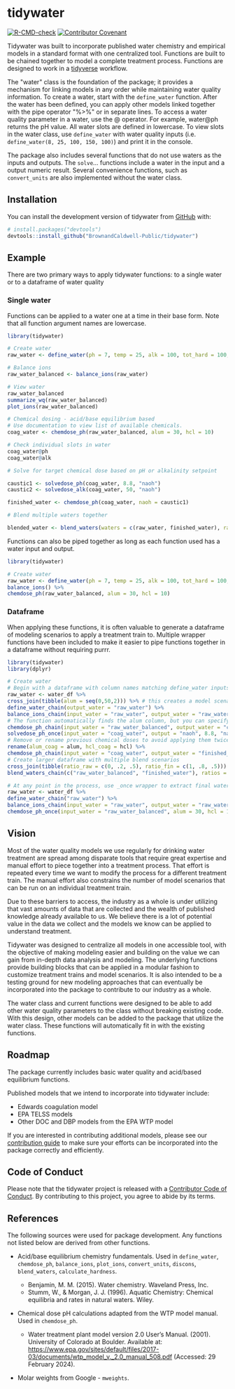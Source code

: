 
# tidywater

<!-- badges: start -->
[![R-CMD-check](https://github.com/BrownandCaldwell/tidywater/actions/workflows/R-CMD-check.yaml/badge.svg)](https://github.com/BrownandCaldwell/tidywater/actions/workflows/R-CMD-check.yaml)
[![Contributor Covenant](https://img.shields.io/badge/Contributor%20Covenant-2.1-4baaaa.svg)](code_of_conduct.md)
<!-- badges: end -->

Tidywater was built to incorporate published water chemistry and empirical models in a standard format with one centralized tool. 
Functions are built to be chained together to model a complete treatment process. Functions are designed to work in a [tidyverse](https://www.tidyverse.org/) workflow. 

The "water" class is the foundation of the package; it provides a mechanism for linking models in any order while maintaining water quality information.
To create a water, start with the `define_water` function. After the water has been defined, you can apply other models linked together with
the pipe operator "%>%" or in separate lines. To access a water quality parameter in a water, use the @ operator. For example,
water@ph returns the pH value. All water slots are defined in lowercase. To view slots in the water class, use `define_water` with water quality inputs (i.e. `define_water(8, 25, 100, 150, 100)`)
and print it in the console. 

The package also includes several functions that do not use waters as the inputs and outputs.
The `solve`... functions include a water in the input and a output numeric result. Several convenience functions, such as `convert_units`
are also implemented without the water class.

## Installation

You can install the development version of tidywater from [GitHub](https://github.com/) with:

``` r
# install.packages("devtools")
devtools::install_github("BrownandCaldwell-Public/tidywater")
```

## Example

There are two primary ways to apply tidywater functions: to a single water or to a dataframe of water quality

### Single water

Functions can be applied to a water one at a time in their base form. Note that all function argument names are lowercase.

``` r
library(tidywater)

# Create water
raw_water <- define_water(ph = 7, temp = 25, alk = 100, tot_hard = 100, ca_hard = 80, na = 100, k = 10, cl = 50, so4 = 50)

# Balance ions
raw_water_balanced <- balance_ions(raw_water)

# View water
raw_water_balanced
summarize_wq(raw_water_balanced)
plot_ions(raw_water_balanced)

# Chemical dosing - acid/base equilibrium based
# Use documentation to view list of available chemicals.
coag_water <- chemdose_ph(raw_water_balanced, alum = 30, hcl = 10)

# Check individual slots in water
coag_water@ph
coag_water@alk

# Solve for target chemical dose based on pH or alkalinity setpoint

caustic1 <- solvedose_ph(coag_water, 8.8, "naoh")
caustic2 <- solvedose_alk(coag_water, 50, "naoh")

finished_water <- chemdose_ph(coag_water, naoh = caustic1)

# Blend multiple waters together

blended_water <- blend_waters(waters = c(raw_water, finished_water), ratios = c(.2, .8))

```

Functions can also be piped together as long as each function used has a water input and output. 

``` r
library(tidywater)

# Create water
raw_water <- define_water(ph = 7, temp = 25, alk = 100, tot_hard = 100, ca_hard = 80, na = 100, k = 10, cl = 50, so4 = 50) %>%
balance_ions() %>%
chemdose_ph(raw_water_balanced, alum = 30, hcl = 10)

```

### Dataframe

When applying these functions, it is often valuable to generate a dataframe of modeling scenarios to apply a treatment train to.
Multiple wrapper functions have been included to make it easier to pipe functions together in a dataframe without requiring
purrr.

``` r
library(tidywater)
library(dplyr)

# Create water
# Begin with a dataframe with column names matching define_water inputs. See water_df for an example.
raw_water <- water_df %>%
cross_join(tibble(alum = seq(0,50,2))) %>% # this creates a model scenario for each alum dose and each water
define_water_chain(output_water = "raw_water") %>%
balance_ions_chain(input_water = "raw_water", output_water = "raw_water_balanced") %>%
# The function automatically finds the alum column, but you can specify additional chemicals as well.
chemdose_ph_chain(input_water = "raw_water_balanced", output_water = "coag_water", hcl = 10) %>% 
solvedose_ph_once(input_water = "coag_water", output = "naoh", 8.8, "naoh") %>%
# Remove or rename previous chemical doses to avoid applying them twice
rename(alum_coag = alum, hcl_coag = hcl) %>%
chemdose_ph_chain(input_water = "coag_water", output_water = "finished_water") %>%
# Create larger dataframe with multiple blend scenarios
cross_join(tibble(ratio_raw = c(0, .2, .5), ratio_fin = c(1, .8, .5))) %>%
blend_waters_chain(c("raw_water_balanced", "finished_water"), ratios = c("ratio_raw", "ratio_fin"))

# At any point in the process, use _once wrapper to extract final water as individual dataframe columns instead of water class.
raw_water <- water_df %>%
define_water_chain("raw_water") %>%
balance_ions_chain(input_water = "raw_water", output_water = "raw_water_balanced") %>%
chemdose_ph_once(input_water = "raw_water_balanced", alum = 30, hcl = 10)

```

## Vision

Most of the water quality models we use regularly for drinking water treatment are spread among disparate tools that require
great expertise and manual effort to piece together into a treatment process. That effort is repeated every time we want to
modify the process for a different treatment train. The manual effort also constrains the number of model scenarios that can be run
on an individual treatment train. 

Due to these barriers to access, the industry as a whole is under utilizing that vast amounts of data that are collected and
the wealth of published knowledge already available to us. We believe there is a lot of potential value in the data we collect
and the models we know can be applied to understand treatment.

Tidywater was designed to centralize all models in one accessible tool, with the objective of making modeling easier and
building on the value we can gain from in-depth data analysis and modeling. The underlying functions provide building blocks
that can be applied in a modular fashion to customize treatment trains and model scenarios. It is also intended to be a testing
ground for new modeling approaches that can eventually be incorporated into the package to contribute to our industry as a whole.

The water class and current functions were designed to be able to add other water quality parameters to the class without
breaking existing code. With this design, other models can be added to the package that utilize the water class. These functions will
automatically fit in with the existing functions.

## Roadmap

The package currently includes basic water quality and acid/based equilibrium functions.

Published models that we intend to incorporate into tidywater include:
- Edwards coagulation model
- EPA TELSS models
- Other DOC and DBP models from the EPA WTP model

If you are interested in contributing additional models, please see our [contribution guide](https://github.com/BrownandCaldwell/tidywater/tree/main.github/CONTRIBUTING.md) to make sure your efforts can
be incorporated into the package correctly and efficiently.


## Code of Conduct

Please note that the tidywater project is released with a [Contributor Code of Conduct](https://contributor-covenant.org/version/2/1/CODE_OF_CONDUCT.html). By contributing to this project, you agree to abide by its terms.

## References

The following sources were used for package development. Any functions not listed below are derived from other functions.

- Acid/base equilibrium chemistry fundamentals. Used in `define_water`, `chemdose_ph`, `balance_ions`, `plot_ions`, `convert_units`,
`discons`, `blend_waters`, `calculate_hardness`.
  - Benjamin, M. M. (2015). Water chemistry. Waveland Press, Inc. 
  - Stumm, W., & Morgan, J. J. (1996). Aquatic Chemistry: Chemical equilibria and rates in natural waters. Wiley. 

- Chemical dose pH calculations adapted from the WTP model manual. Used in `chemdose_ph`.
  - Water treatment plant model version 2.0 User’s Manual. (2001). University of Colorado at Boulder. Available at: https://www.epa.gov/sites/default/files/2017-03/documents/wtp_model_v._2.0_manual_508.pdf (Accessed: 29 February 2024). 

- Molar weights from Google - `mweights`.

